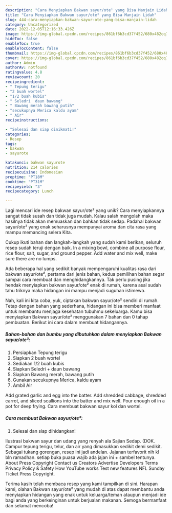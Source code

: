 ```yaml
---
description: "Cara Menyiapkan Bakwan sayur/ote² yang Bisa Manjain Lidah"
title: "Cara Menyiapkan Bakwan sayur/ote² yang Bisa Manjain Lidah"
slug: 444-cara-menyiapkan-bakwan-sayur-ote-yang-bisa-manjain-lidah
category: Uncategorized
date: 2022-12-05T12:16:33.426Z
image: https://img-global.cpcdn.com/recipes/861bf6b3cd37f452/680x482cq70/bakwan-sayurote-foto-resep-utama.jpg
hideToc: false
enableToc: true
enableTocContent: false
thumbnail: https://img-global.cpcdn.com/recipes/861bf6b3cd37f452/680x482cq70/bakwan-sayurote-foto-resep-utama.jpg
cover: https://img-global.cpcdn.com/recipes/861bf6b3cd37f452/680x482cq70/bakwan-sayurote-foto-resep-utama.jpg
author: Admin
authorAv: notfound
ratingvalue: 4.8
reviewcount: 20
recipeingredient:
- " Tepung terigu"
- "2 buah wortel"
- "1/2 buah kubis"
- " Seledri  daun bawang"
- " Bawang merah bawang putih"
- "secukupnya Merica kaldu ayam"
- " Air"
recipeinstructions:

- "Selesai dan siap dinikmati!"
categories:
- Resep
tags:
- bakwan
- sayurote

katakunci: bakwan sayurote 
nutrition: 214 calories
recipecuisine: Indonesian
preptime: "PT18M"
cooktime: "PT31M"
recipeyield: "3"
recipecategory: Lunch

---
```





Lagi mencari ide resep bakwan sayur/ote² yang unik? Cara menyiapkannya sangat tidak susah dan tidak juga mudah. Kalau salah mengolah maka hasilnya tidak akan memuaskan dan bahkan tidak sedap. Padahal bakwan sayur/ote² yang enak seharusnya mempunyai aroma dan cita rasa yang mampu memancing selera Kita.





Cukup ikuti bahan dan langkah-langkah yang sudah kami berikan, seluruh resep sudah teruji dengan baik. In a mixing bowl, combine all purpose flour, rice flour, salt, sugar, and ground pepper. Add water and mix well, make sure there are no lumps.

Ada beberapa hal yang sedikit banyak mempengaruhi kualitas rasa dari bakwan sayur/ote², pertama dari jenis bahan, kedua pemilihan bahan segar sampai cara membuat dan menghidangkannya. Tak perlu pusing jika hendak menyiapkan bakwan sayur/ote² enak di rumah, karena asal sudah tahu triknya maka hidangan ini mampu menjadi suguhan istimewa.






Nah, kali ini kita coba, yuk, ciptakan bakwan sayur/ote² sendiri di rumah. Tetap dengan bahan yang sederhana, hidangan ini bisa memberi manfaat untuk membantu menjaga kesehatan tubuhmu sekeluarga. Kamu bisa menyiapkan Bakwan sayur/ote² menggunakan 7 bahan dan 0 tahap pembuatan. Berikut ini cara dalam membuat hidangannya.

<!--inarticleads1-->

##### Bahan-bahan dan bumbu yang dibutuhkan dalam menyiapkan Bakwan sayur/ote²:

1. Persiapkan  Tepung terigu
1. Siapkan 2 buah wortel
1. Sediakan 1/2 buah kubis
1. Siapkan  Seledri + daun bawang
1. Siapkan  Bawang merah, bawang putih
1. Gunakan secukupnya Merica, kaldu ayam
1. Ambil  Air


Add grated garlic and egg into the batter. Add shredded cabbage, shredded carrot, and sliced scallions into the batter and mix well. Pour enough oil in a pot for deep frying. Cara membuat bakwan sayur kol dan wortel. 

<!--inarticleads2-->

##### Cara membuat Bakwan sayur/ote²:


1. Selesai dan siap dihidangkan!

Ilustrasi bakwan sayur dan udang yang renyah ala Sajian Sedap. (DOK. Campur tepung terigu, telur, dan air yang dimasukkan sedikit demi sedikit. Sebagai tukang gorengan, resep ini jadi andelan. Jajanan terfavorit nih kl bln ramadhan. setiap buka puasa wajib ada jajan ini + sambel tentunya. About Press Copyright Contact us Creators Advertise Developers Terms Privacy Policy &amp; Safety How YouTube works Test new features NFL Sunday Ticket Press Copyright. 

Terima kasih telah membaca resep yang kami tampilkan di sini. Harapan kami, olahan Bakwan sayur/ote² yang mudah di atas dapat membantu anda menyiapkan hidangan yang enak untuk keluarga/teman ataupun menjadi ide bagi anda yang berkeinginan untuk berjualan makanan. Semoga bermanfaat dan selamat mencoba!
